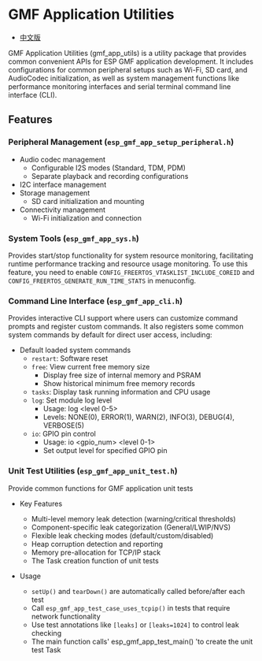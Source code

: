 # GMF Application Utilities

- [中文版](./README_CN.md)

GMF Application Utilities (gmf_app_utils) is a utility package that provides common convenient APIs for ESP GMF application development. It includes configurations for common peripheral setups such as Wi-Fi, SD card, and AudioCodec initialization, as well as system management functions like performance monitoring interfaces and serial terminal command line interface (CLI).

## Features

### Peripheral Management (`esp_gmf_app_setup_peripheral.h`)
- Audio codec management
  - Configurable I2S modes (Standard, TDM, PDM)
  - Separate playback and recording configurations
- I2C interface management
- Storage management
  - SD card initialization and mounting
- Connectivity management
  - Wi-Fi initialization and connection

### System Tools (`esp_gmf_app_sys.h`)
Provides start/stop functionality for system resource monitoring, facilitating runtime performance tracking and resource usage monitoring. To use this feature, you need to enable `CONFIG_FREERTOS_VTASKLIST_INCLUDE_COREID` and `CONFIG_FREERTOS_GENERATE_RUN_TIME_STATS` in menuconfig.

### Command Line Interface (`esp_gmf_app_cli.h`)
Provides interactive CLI support where users can customize command prompts and register custom commands. It also registers some common system commands by default for direct user access, including:

- Default loaded system commands
  - `restart`: Software reset
  - `free`: View current free memory size
    - Display free size of internal memory and PSRAM
    - Show historical minimum free memory records
  - `tasks`: Display task running information and CPU usage
  - `log`: Set module log level
    - Usage: log <tag> <level 0-5>
    - Levels: NONE(0), ERROR(1), WARN(2), INFO(3), DEBUG(4), VERBOSE(5)
  - `io`: GPIO pin control
    - Usage: io <gpio_num> <level 0-1>
    - Set output level for specified GPIO pin

### Unit Test Utilities (`esp_gmf_app_unit_test.h`)
Provide common functions for GMF application unit tests

- Key Features
  - Multi-level memory leak detection (warning/critical thresholds)
  - Component-specific leak categorization (General/LWIP/NVS)
  - Flexible leak checking modes (default/custom/disabled)
  - Heap corruption detection and reporting
  - Memory pre-allocation for TCP/IP stack
  - The Task creation function of unit tests

- Usage
  - `setUp()` and `tearDown()` are automatically called before/after each test
  - Call `esp_gmf_app_test_case_uses_tcpip()` in tests that require network functionality
  - Use test annotations like `[leaks]` or `[leaks=1024]` to control leak checking
  - The main function calls' esp_gmf_app_test_main() 'to create the unit test Task

